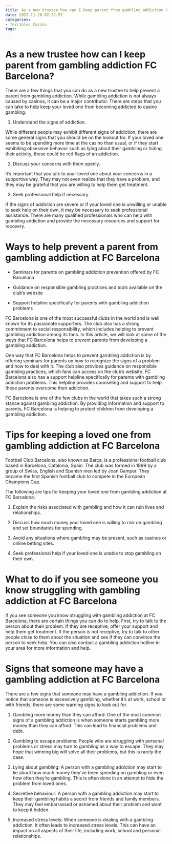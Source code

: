 ```yaml
---
title: As a new trustee how can I keep parent from gambling addiction FC Barcelona
date: 2022-11-20 02:22:57
categories:
- Terribles Casino
tags:
---
```



#  As a new trustee how can I keep parent from gambling addiction FC Barcelona?

There are a few things that you can do as a new trustee to help prevent a parent from gambling addiction. While gambling addiction is not always caused by casinos, it can be a major contributor. There are steps that you can take to help keep your loved one from becoming addicted to casino gambling.

1. Understand the signs of addiction.

While different people may exhibit different signs of addiction, there are some general signs that you should be on the lookout for. If your loved one seems to be spending more time at the casino than usual, or if they start exhibiting obsessive behavior such as lying about their gambling or hiding their activity, these could be red flags of an addiction.

2. Discuss your concerns with them openly.

It’s important that you talk to your loved one about your concerns in a supportive way. They may not even realize that they have a problem, and they may be grateful that you are willing to help them get treatment.

3. Seek professional help if necessary.

If the signs of addiction are severe or if your loved one is unwilling or unable to seek help on their own, it may be necessary to seek professional assistance. There are many qualified professionals who can help with gambling addiction and provide the necessary resources and support for recovery.

#  Ways to help prevent a parent from gambling addiction at FC Barcelona

- Seminars for parents on gambling addiction prevention offered by FC Barcelona

- Guidance on responsible gambling practices and tools available on the club’s website

- Support helpline specifically for parents with gambling addiction problems

FC Barcelona is one of the most successful clubs in the world and is well known for its passionate supporters. The club also has a strong commitment to social responsibility, which includes helping to prevent gambling addiction among its fans. In this article, we will look at some of the ways that FC Barcelona helps to prevent parents from developing a gambling addiction.

One way that FC Barcelona helps to prevent gambling addiction is by offering seminars for parents on how to recognize the signs of a problem and how to deal with it. The club also provides guidance on responsible gambling practices, which fans can access on the club’s website. FC Barcelona also has a support helpline specifically for parents with gambling addiction problems. This helpline provides counseling and support to help these parents overcome their addiction.

FC Barcelona is one of the few clubs in the world that takes such a strong stance against gambling addiction. By providing information and support to parents, FC Barcelona is helping to protect children from developing a gambling addiction.

#  Tips for keeping a loved one from gambling addiction at FC Barcelona

Football Club Barcelona, also known as Barça, is a professional football club based in Barcelona, Catalonia, Spain. The club was formed in 1899 by a group of Swiss, English and Spanish men led by Joan Gamper. They became the first Spanish football club to compete in the European Champions Cup.

The following are tips for keeping your loved one from gambling addiction at FC Barcelona:

1. Explain the risks associated with gambling and how it can ruin lives and relationships.

2. Discuss how much money your loved one is willing to risk on gambling and set boundaries for spending.

3. Avoid any situations where gambling may be present, such as casinos or online betting sites.

4. Seek professional help if your loved one is unable to stop gambling on their own.

#  What to do if you see someone you know struggling with gambling addiction at FC Barcelona

If you see someone you know struggling with gambling addiction at FC Barcelona, there are certain things you can do to help. First, try to talk to the person about their problem. If they are receptive, offer your support and help them get treatment. If the person is not receptive, try to talk to other people close to them about the situation and see if they can convince the person to seek help. You can also contact a gambling addiction hotline in your area for more information and help.

#  Signs that someone may have a gambling addiction at FC Barcelona

There are a few signs that someone may have a gambling addiction. If you notice that someone is excessively gambling, whether it’s at work, school or with friends, there are some warning signs to look out for.

1) Gambling more money than they can afford: One of the most common signs of a gambling addiction is when someone starts gambling more money than they can afford. This can lead to financial problems and debt.

2) Gambling to escape problems: People who are struggling with personal problems or stress may turn to gambling as a way to escape. They may hope that winning big will solve all their problems, but this is rarely the case.

3) Lying about gambling: A person with a gambling addiction may start to lie about how much money they’ve been spending on gambling or even how often they’re gambling. This is often done in an attempt to hide the problem from loved ones.

4) Secretive behaviour: A person with a gambling addiction may start to keep their gambling habits a secret from friends and family members. They may feel embarrassed or ashamed about their problem and want to keep it hidden.

5) Increased stress levels: When someone is dealing with a gambling addiction, it often leads to increased stress levels. This can have an impact on all aspects of their life, including work, school and personal relationships.